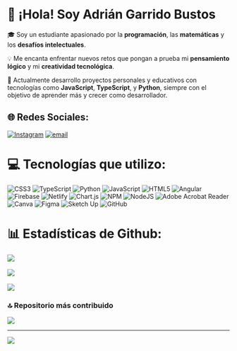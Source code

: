 # 👋 ¡Hola! Soy Adrián Garrido Bustos

🎓 Soy un estudiante apasionado por la **programación**, las **matemáticas** y los **desafíos intelectuales**.

💡 Me encanta enfrentar nuevos retos que pongan a prueba mi **pensamiento lógico** y mi **creatividad tecnológica**.

🚀 Actualmente desarrollo proyectos personales y educativos con tecnologías como **JavaScript**, **TypeScript**, y **Python**, siempre con el objetivo de aprender más y crecer como desarrollador.<br>

## 🌐 Redes Sociales:
[![Instagram](https://img.shields.io/badge/Instagram-%23E4405F.svg?logo=Instagram&logoColor=white)](https://instagram.com/adrian.garridob) [![email](https://img.shields.io/badge/Email-D14836?logo=gmail&logoColor=white)](mailto:adriangbustos8@gmail.com) 

# 💻 Tecnologías que utilizo:
![CSS3](https://img.shields.io/badge/css3-%231572B6.svg?style=for-the-badge&logo=css3&logoColor=white) ![TypeScript](https://img.shields.io/badge/typescript-%23007ACC.svg?style=for-the-badge&logo=typescript&logoColor=white) ![Python](https://img.shields.io/badge/python-3670A0?style=for-the-badge&logo=python&logoColor=ffdd54) ![JavaScript](https://img.shields.io/badge/javascript-%23323330.svg?style=for-the-badge&logo=javascript&logoColor=%23F7DF1E) ![HTML5](https://img.shields.io/badge/html5-%23E34F26.svg?style=for-the-badge&logo=html5&logoColor=white) ![Angular](https://img.shields.io/badge/angular-%23DD0031.svg?style=for-the-badge&logo=angular&logoColor=white) ![Firebase](https://img.shields.io/badge/firebase-%23039BE5.svg?style=for-the-badge&logo=firebase) ![Netlify](https://img.shields.io/badge/netlify-%23000000.svg?style=for-the-badge&logo=netlify&logoColor=#00C7B7) ![Chart.js](https://img.shields.io/badge/chart.js-F5788D.svg?style=for-the-badge&logo=chart.js&logoColor=white) ![NPM](https://img.shields.io/badge/NPM-%23CB3837.svg?style=for-the-badge&logo=npm&logoColor=white) ![NodeJS](https://img.shields.io/badge/node.js-6DA55F?style=for-the-badge&logo=node.js&logoColor=white) ![Adobe Acrobat Reader](https://img.shields.io/badge/Adobe%20Acrobat%20Reader-EC1C24.svg?style=for-the-badge&logo=Adobe%20Acrobat%20Reader&logoColor=white) ![Canva](https://img.shields.io/badge/Canva-%2300C4CC.svg?style=for-the-badge&logo=Canva&logoColor=white) ![Figma](https://img.shields.io/badge/figma-%23F24E1E.svg?style=for-the-badge&logo=figma&logoColor=white) ![Sketch Up](https://img.shields.io/badge/SketchUp-005F9E?style=for-the-badge&logo=sketchup&logoColor=white) ![GitHub](https://img.shields.io/badge/github-%23121011.svg?style=for-the-badge&logo=github&logoColor=white)

# 📊 Estadísticas de Github:
![](https://github-readme-stats.vercel.app/api?username=adriangbustos&theme=dark&hide_border=false&include_all_commits=true&count_private=true)<br/><br/>
![](https://nirzak-streak-stats.vercel.app/?user=adriangbustos&theme=dark&hide_border=false)<br/><br/>
![](https://github-readme-stats.vercel.app/api/top-langs/?username=adriangbustos&theme=dark&hide_border=false&include_all_commits=true&count_private=true&layout=compact)

### 🔝 Repositorio más contribuido
![](https://github-contributor-stats.vercel.app/api?username=adriangbustos&limit=5&theme=dark&combine_all_yearly_contributions=true)

---
[![](https://visitcount.itsvg.in/api?id=adriangbustos&icon=3&color=4)](https://visitcount.itsvg.in)

<!-- Proudly created with GPRM ( https://gprm.itsvg.in ) -->
